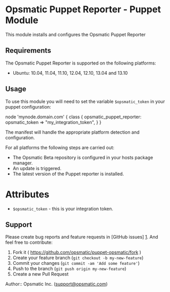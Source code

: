 Opsmatic Puppet Reporter - Puppet Module
======================

This module installs and configures the Opsmatic Puppet Reporter

Requirements
------------

The Opsmatic Puppet Reporter is supported on the following platforms:

  * Ubuntu: 10.04, 11.04, 11.10, 12.04, 12.10, 13.04 and 13.10

Usage
-----

To use this module you will need to set the variable `$opsmatic_token` in
your puppet configuration:

  node 'mynode.domain.com' {
    class { opsmatic_puppet_reporter:
      opsmatic_token => "my_integration_token",
    }
  }

The manifest will handle the appropriate platform detection and configuration.

For all platforms the following steps are carried out:

* The Opsmatic Beta repository is configured in your hosts package manager.
* An update is triggered.
* The latest version of the Puppet reporter is installed.

# Attributes
 
* `$opsmatic_token` - this is your integration token.

Support
-------

Please create bug reports and feature requests in [GitHub issues] [1]. And feel free to contribute:

1. Fork it ( https://github.com/opsmatic/puppet-opsmatic/fork )
2. Create your feature branch (`git checkout -b my-new-feature`)
3. Commit your changes (`git commit -am 'Add some feature'`)
4. Push to the branch (`git push origin my-new-feature`)
5. Create a new Pull Request

[1]: https://github.com/opsmatic/puppet-opsmatic/issues

Author:: Opsmatic Inc. (<support@opsmatic.com>)
